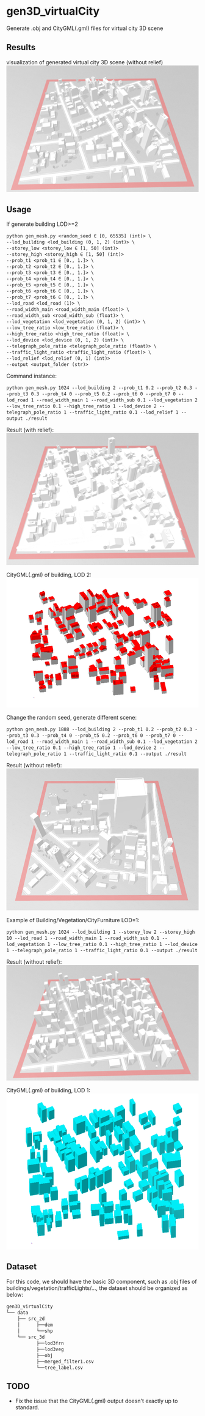 # gen3D_virtualCity

Generate .obj and CityGML(.gml) files for virtual city 3D scene

Results
---------------------
visualization of generated virtual city 3D scene (without relief)
![without relief](./res_example/wo_relief_1024.jpg)

Usage
---------------------
If generate building LOD>=2

```
python gen_mesh.py <random_seed ∈ [0, 65535] (int)> \
--lod_building <lod_building (0, 1, 2) (int)> \
--storey_low <storey_low ∈ [1, 50] (int)>
--storey_high <storey_high ∈ [1, 50] (int)>
--prob_t1 <prob_t1 ∈ [0., 1.]> \
--prob_t2 <prob_t2 ∈ [0., 1.]> \
--prob_t3 <prob_t3 ∈ [0., 1.]> \
--prob_t4 <prob_t4 ∈ [0., 1.]> \
--prob_t5 <prob_t5 ∈ [0., 1.]> \
--prob_t6 <prob_t6 ∈ [0., 1.]> \
--prob_t7 <prob_t6 ∈ [0., 1.]> \
--lod_road <lod_road (1)> \
--road_width_main <road_width_main (float)> \
--road_width_sub <road_width_sub (float)> \
--lod_vegetation <lod_vegetation (0, 1, 2) (int)> \
--low_tree_ratio <low_tree_ratio (float)> \
--high_tree_ratio <high_tree_ratio (float)> \
--lod_device <lod_device (0, 1, 2) (int)> \
--telegraph_pole_ratio <telegraph_pole_ratio (float)> \
--traffic_light_ratio <traffic_light_ratio (float)> \
--lod_relief <lod_relief (0, 1) (int)>
--output <output_folder (str)>
```

Command instance:

```
python gen_mesh.py 1024 --lod_building 2 --prob_t1 0.2 --prob_t2 0.3 --prob_t3 0.3 --prob_t4 0 --prob_t5 0.2 --prob_t6 0 --prob_t7 0 --lod_road 1 --road_width_main 1 --road_width_sub 0.1 --lod_vegetation 2 --low_tree_ratio 0.1 --high_tree_ratio 1 --lod_device 2 --telegraph_pole_ratio 1 --traffic_light_ratio 0.1 --lod_relief 1 --output ./result
```

Result (with relief):
![with relief](./res_example/wt_relief_1024.jpg)

CityGML(.gml) of building, LOD 2:
![LOD2 Building](./res_example/gml_lod2_1024.jpg)

Change the random seed, generate different scene:

```
python gen_mesh.py 1888 --lod_building 2 --prob_t1 0.2 --prob_t2 0.3 --prob_t3 0.3 --prob_t4 0 --prob_t5 0.2 --prob_t6 0 --prob_t7 0 --lod_road 1 --road_width_main 1 --road_width_sub 0.1 --lod_vegetation 2 --low_tree_ratio 0.1 --high_tree_ratio 1 --lod_device 2 --telegraph_pole_ratio 1 --traffic_light_ratio 0.1 --output ./result
```

Result (without relief):
![with relief](./res_example/wo_relief_1888.jpg)

Example of Building/Vegetation/CityFurniture LOD=1:
```
python gen_mesh.py 1024 --lod_building 1 --storey_low 2 --storey_high 10 --lod_road 1 --road_width_main 1 --road_width_sub 0.1 --lod_vegetation 1 --low_tree_ratio 0.1 --high_tree_ratio 1 --lod_device 1 --telegraph_pole_ratio 1 --traffic_light_ratio 0.1 --output ./result
```
Result (without relief):
![with relief](./res_example/wo_relief_1024_lod1.jpg)

CityGML(.gml) of building, LOD 1:
![LOD1 Building](./res_example/gml_lod1_1024.jpg)

Dataset
---------------------
For this code, we should have the basic 3D component, such as .obj files of buildings/vegetation/trafficLights/..., the
dataset should be organized as below:
```
gen3D_virtualCity
└── data
    ├── src_2d
    │      ├──dem
    │      └──shp
    └── src_3d
           ├──lod3frn
           ├──lod3veg
           ├──obj
           ├──merged_filter1.csv
           └──tree_label.csv
```

TODO
---------------------
- Fix the issue that the CityGML(.gml) output doesn't exactly up to standard.